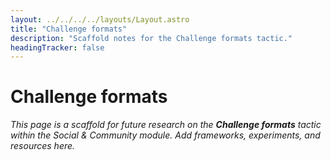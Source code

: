 ```yaml
---
layout: ../../../../layouts/Layout.astro
title: "Challenge formats"
description: "Scaffold notes for the Challenge formats tactic."
headingTracker: false
---
```

# Challenge formats

_This page is a scaffold for future research on the **Challenge formats** tactic within the Social & Community module. Add frameworks, experiments, and resources here._
